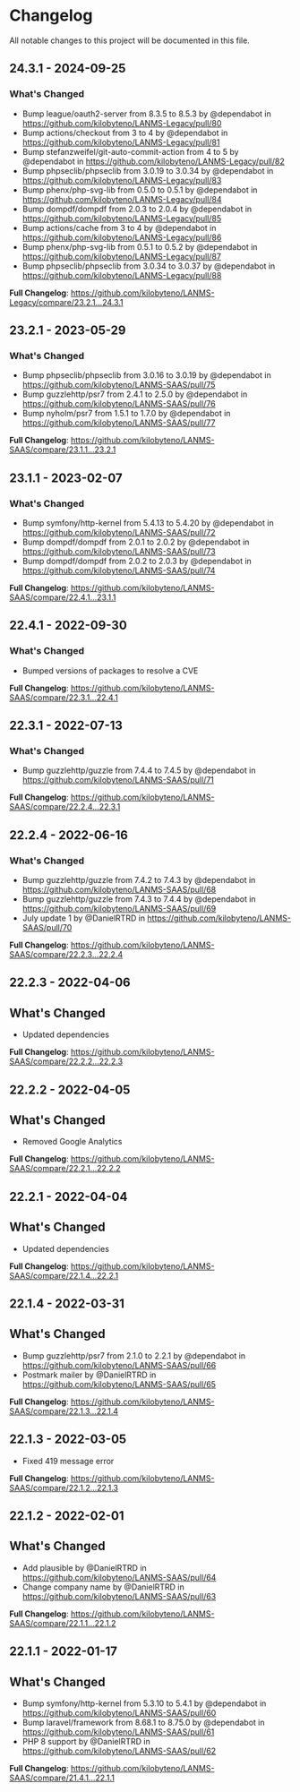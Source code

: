 # Changelog

All notable changes to this project will be documented in this file.

## 24.3.1 - 2024-09-25

### What's Changed

* Bump league/oauth2-server from 8.3.5 to 8.5.3 by @dependabot in https://github.com/kilobyteno/LANMS-Legacy/pull/80
* Bump actions/checkout from 3 to 4 by @dependabot in https://github.com/kilobyteno/LANMS-Legacy/pull/81
* Bump stefanzweifel/git-auto-commit-action from 4 to 5 by @dependabot in https://github.com/kilobyteno/LANMS-Legacy/pull/82
* Bump phpseclib/phpseclib from 3.0.19 to 3.0.34 by @dependabot in https://github.com/kilobyteno/LANMS-Legacy/pull/83
* Bump phenx/php-svg-lib from 0.5.0 to 0.5.1 by @dependabot in https://github.com/kilobyteno/LANMS-Legacy/pull/84
* Bump dompdf/dompdf from 2.0.3 to 2.0.4 by @dependabot in https://github.com/kilobyteno/LANMS-Legacy/pull/85
* Bump actions/cache from 3 to 4 by @dependabot in https://github.com/kilobyteno/LANMS-Legacy/pull/86
* Bump phenx/php-svg-lib from 0.5.1 to 0.5.2 by @dependabot in https://github.com/kilobyteno/LANMS-Legacy/pull/87
* Bump phpseclib/phpseclib from 3.0.34 to 3.0.37 by @dependabot in https://github.com/kilobyteno/LANMS-Legacy/pull/88

**Full Changelog**: https://github.com/kilobyteno/LANMS-Legacy/compare/23.2.1...24.3.1

## 23.2.1 - 2023-05-29

### What's Changed

- Bump phpseclib/phpseclib from 3.0.16 to 3.0.19 by @dependabot in https://github.com/kilobyteno/LANMS-SAAS/pull/75
- Bump guzzlehttp/psr7 from 2.4.1 to 2.5.0 by @dependabot in https://github.com/kilobyteno/LANMS-SAAS/pull/76
- Bump nyholm/psr7 from 1.5.1 to 1.7.0 by @dependabot in https://github.com/kilobyteno/LANMS-SAAS/pull/77

**Full Changelog**: https://github.com/kilobyteno/LANMS-SAAS/compare/23.1.1...23.2.1

## 23.1.1 - 2023-02-07

### What's Changed

- Bump symfony/http-kernel from 5.4.13 to 5.4.20 by @dependabot in https://github.com/kilobyteno/LANMS-SAAS/pull/72
- Bump dompdf/dompdf from 2.0.1 to 2.0.2 by @dependabot in https://github.com/kilobyteno/LANMS-SAAS/pull/73
- Bump dompdf/dompdf from 2.0.2 to 2.0.3 by @dependabot in https://github.com/kilobyteno/LANMS-SAAS/pull/74

**Full Changelog**: https://github.com/kilobyteno/LANMS-SAAS/compare/22.4.1...23.1.1

## 22.4.1 - 2022-09-30

### What's Changed

- Bumped versions of packages to resolve a CVE

**Full Changelog**: https://github.com/kilobyteno/LANMS-SAAS/compare/22.3.1...22.4.1

## 22.3.1 - 2022-07-13

### What's Changed

- Bump guzzlehttp/guzzle from 7.4.4 to 7.4.5 by @dependabot in https://github.com/kilobyteno/LANMS-SAAS/pull/71

**Full Changelog**: https://github.com/kilobyteno/LANMS-SAAS/compare/22.2.4...22.3.1

## 22.2.4 - 2022-06-16

### What's Changed

- Bump guzzlehttp/guzzle from 7.4.2 to 7.4.3 by @dependabot in https://github.com/kilobyteno/LANMS-SAAS/pull/68
- Bump guzzlehttp/guzzle from 7.4.3 to 7.4.4 by @dependabot in https://github.com/kilobyteno/LANMS-SAAS/pull/69
- July update 1 by @DanielRTRD in https://github.com/kilobyteno/LANMS-SAAS/pull/70

**Full Changelog**: https://github.com/kilobyteno/LANMS-SAAS/compare/22.2.3...22.2.4

## 22.2.3 - 2022-04-06

## What's Changed

- Updated dependencies

**Full Changelog**: https://github.com/kilobyteno/LANMS-SAAS/compare/22.2.2...22.2.3

## 22.2.2 - 2022-04-05

## What's Changed

- Removed Google Analytics

**Full Changelog**: https://github.com/kilobyteno/LANMS-SAAS/compare/22.2.1...22.2.2

## 22.2.1 - 2022-04-04

## What's Changed

- Updated dependencies

**Full Changelog**: https://github.com/kilobyteno/LANMS-SAAS/compare/22.1.4...22.2.1

## 22.1.4 - 2022-03-31

## What's Changed

- Bump guzzlehttp/psr7 from 2.1.0 to 2.2.1 by @dependabot in https://github.com/kilobyteno/LANMS-SAAS/pull/66
- Postmark mailer by @DanielRTRD in https://github.com/kilobyteno/LANMS-SAAS/pull/65

**Full Changelog**: https://github.com/kilobyteno/LANMS-SAAS/compare/22.1.3...22.1.4

## 22.1.3 - 2022-03-05

- Fixed 419 message error

**Full Changelog**: https://github.com/kilobyteno/LANMS-SAAS/compare/22.1.2...22.1.3

## 22.1.2 - 2022-02-01

## What's Changed

- Add plausible by @DanielRTRD in https://github.com/kilobyteno/LANMS-SAAS/pull/64
- Change company name by @DanielRTRD in https://github.com/kilobyteno/LANMS-SAAS/pull/63

**Full Changelog**: https://github.com/kilobyteno/LANMS-SAAS/compare/22.1.1...22.1.2

## 22.1.1 - 2022-01-17

## What's Changed

- Bump symfony/http-kernel from 5.3.10 to 5.4.1 by @dependabot in https://github.com/kilobyteno/LANMS-SAAS/pull/60
- Bump laravel/framework from 8.68.1 to 8.75.0 by @dependabot in https://github.com/kilobyteno/LANMS-SAAS/pull/61
- PHP 8 support by @DanielRTRD in https://github.com/kilobyteno/LANMS-SAAS/pull/62

**Full Changelog**: https://github.com/kilobyteno/LANMS-SAAS/compare/21.4.1...22.1.1
